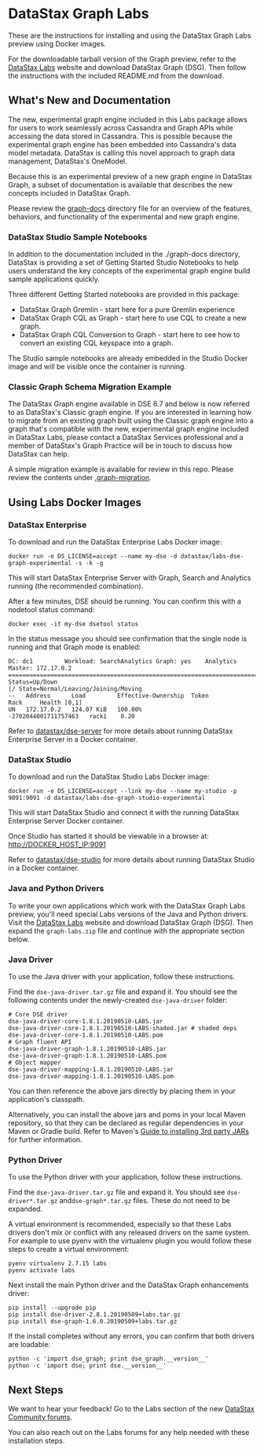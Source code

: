 # DataStax Graph Labs

These are the instructions for installing and using the DataStax Graph
Labs preview using Docker images.

For the downloadable tarball version of the Graph preview, refer to
the [DataStax Labs][1] website and download DataStax Graph (DSG). Then
follow the instructions with the included README.md from the download.

## What's New and Documentation

The new, experimental graph engine included in this Labs package
allows for users to work seamlessly across Cassandra and Graph APIs
while accessing the data stored in Cassandra. This is possible because
the experimental graph engine has been embedded into Cassandra's data
model metadata. DataStax is calling this novel approach to graph data
management, DataStax's OneModel.

Because this is an experimental preview of a new graph engine in
DataStax Graph, a subset of documentation is available that describes
the new concepts included in DataStax Graph.

Please review the [graph-docs](./graph-docs/) directory file for an
overview of the features, behaviors, and functionality of the
experimental and new graph engine.

### DataStax Studio Sample Notebooks

In addition to the documentation included in the ./graph-docs
directory, DataStax is providing a set of Getting Started Studio
Notebooks to help users understand the key concepts of the
experimental graph engine build sample applications quickly.

Three different Getting Started notebooks are provided in this
package:

* DataStax Graph Gremlin - start here for a pure Gremlin experience
* DataStax Graph CQL as Graph - start here to use CQL to create a
  new graph.
* DataStax Graph CQL Conversion to Graph - start here to see how
  to convert an existing CQL keyspace into a graph.

The Studio sample notebooks are already embedded in the Studio Docker
image and will be visible once the container is running.

### Classic Graph Schema Migration Example

The DataStax Graph engine available in DSE 6.7 and below is now
referred to as DataStax's Classic graph engine. If you are interested
in learning how to migrate from an existing graph built using the
Classic graph engine into a graph that's compatible with the new,
experimental graph engine included in DataStax Labs, please contact a
DataStax Services professional and a member of DataStax's Graph
Practice will be in touch to discuss how DataStax can help.

A simple migration example is available for review in this repo.
Please review the contents under [.graph-migration](./graph-migration/).

## Using Labs Docker Images

### DataStax Enterprise

To download and run the DataStax Enterprise Labs Docker image:

    docker run -e DS_LICENSE=accept --name my-dse -d datastax/labs-dse-graph-experimental -s -k -g

This will start DataStax Enterprise Server with Graph, Search and
Analytics running (the recommended combination).

After a few minutes, DSE should be running. You can confirm this with
a nodetool status command:

    docker exec -it my-dse dsetool status

In the status message you should see confirmation that the single node
is running and that Graph mode is enabled:

    DC: dc1         Workload: SearchAnalytics Graph: yes    Analytics Master: 172.17.0.2
    ====================================================================================
    Status=Up/Down
    |/ State=Normal/Leaving/Joining/Moving
    --   Address      Load         Effective-Ownership  Token                  Rack     Health [0,1]
    UN   172.17.0.2   124.07 KiB   100.00%              -2702044001711757463   rack1    0.20

Refer to [datastax/dse-server][2] for more details about running
DataStax Enterprise Server in a Docker container.

### DataStax Studio

To download and run the DataStax Studio Labs Docker image:

    docker run -e DS_LICENSE=accept --link my-dse --name my-studio -p 9091:9091 -d datastax/labs-dse-graph-studio-experimental

This will start DataStax Studio and connect it with the running
DataStax Enterprise Server Docker container.

Once Studio has started it should be viewable in a browser at: <http://DOCKER_HOST_IP:9091>

Refer to [datastax/dse-studio][3] for more details about running
DataStax Studio in a Docker container.

### Java and Python Drivers

To write your own applications which work with the DataStax Graph Labs
preview, you'll need special Labs versions of the Java and Python
drivers. Visit the [DataStax Labs][1] website and download DataStax
Graph (DSG). Then expand the `graph-labs.zip` file and continue with
the appropriate section below.

### Java Driver

To use the Java driver with your application, follow these
instructions.

Find the `dse-java-driver.tar.gz` file and expand it. You should see
the following contents under the newly-created `dse-java-driver`
folder:

    # Core DSE driver
    dse-java-driver-core-1.8.1.20190510-LABS.jar
    dse-java-driver-core-1.8.1.20190510-LABS-shaded.jar # shaded deps
    dse-java-driver-core-1.8.1.20190510-LABS.pom
    # Graph fluent API
    dse-java-driver-graph-1.8.1.20190510-LABS.jar
    dse-java-driver-graph-1.8.1.20190510-LABS.pom
    # Object mapper
    dse-java-driver-mapping-1.8.1.20190510-LABS.jar
    dse-java-driver-mapping-1.8.1.20190510-LABS.pom

You can then reference the above jars directly by placing them in your
application's classpath.

Alternatively, you can install the above jars and poms in your local
Maven repository, so that they can be declared as regular dependencies
in your Maven or Gradle build. Refer to Maven's [Guide to installing
3rd party JARs] for further information.

[Guide to installing 3rd party JARs]:https://maven.apache.org/guides/mini/guide-3rd-party-jars-local.html

### Python Driver

To use the Python driver with your application, follow these
instructions.

Find the `dse-java-driver.tar.gz` file and expand it. You should see
`dse-driver*.tar.gz` and`dse-graph*.tar.gz` files. These do not need
to be expanded.

A virtual environment is recommended, especially so that these Labs
drivers don't mix or conflict with any released drivers on the same
system. For example to use pyenv with the virtualenv plugin you would
follow these steps to create a virtual environment:

    pyenv virtualenv 2.7.15 labs
    pyenv activate labs

Next install the main Python driver and the DataStax Graph
enhancements driver:

    pip install --upgrade pip
    pip install dse-driver-2.8.1.20190509+labs.tar.gz
    pip install dse-graph-1.6.0.20190509+labs.tar.gz

If the install completes without any errors, you can confirm that both
drivers are loadable:

    python -c 'import dse_graph; print dse_graph.__version__'
    python -c 'import dse; print dse.__version__'

## Next Steps

We want to hear your feedback! Go to the Labs section of the new
[DataStax Community forums](https://community.datastax.com/spaces/11/index.html).

You can also reach out on the Labs forums for any help needed with
these installation steps.

[1]: https://downloads.datastax.com/#labs
[2]: https://hub.docker.com/r/datastax/dse-server
[3]: https://hub.docker.com/r/datastax/dse-studio
